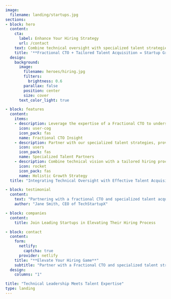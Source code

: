 ```yaml
---
image:
  filename: landing/startups.jpg
sections:
- block: hero
  content:
    cta:
      label: Enhance Your Hiring Strategy
      url: /contact
    text: Combine technical oversight with specialized talent strategies to find the right people for your startup.
    title: '**Fractional CTO + Tailored Talent Acquisition = Startup Growth**'
  design:
    background:
      image:
        filename: heroes/hiring.jpg
        filters:
          brightness: 0.6
        parallax: false
        position: center
        size: cover
      text_color_light: true

- block: features
  content:
    items:
    - description: Leverage the expertise of a Fractional CTO to understand your technical hiring needs.
      icon: user-cog
      icon_pack: fas
      name: Fractional CTO Insight
    - description: Partner with our specialized talent strategies, proven to save costs and improve retention.
      icon: users
      icon_pack: fas
      name: Specialized Talent Partners
    - description: Combine technical vision with a tailored hiring process for optimal growth.
      icon: rocket
      icon_pack: fas
      name: Holistic Growth Strategy
  title: "Integrating Technical Oversight with Effective Talent Acquisition"

- block: testimonial
  content:
    text: "Partnering with a fractional CTO and specialized talent acquisition transformed our hiring strategy, ensuring we onboarded the right talent aligned with our technical vision."
    author: "Jane Smith, CEO of TechStartupX"

- block: companies
  content:
    title: Join Leading Startups in Elevating Their Hiring Process

- block: contact
  content:
    form:
      netlify:
        captcha: true
      provider: netlify
    title: "**Elevate Your Hiring Game**"
    subtitle: "Partner with a Fractional CTO and specialized talent strategies for unmatched growth."
  design:
    columns: "1"

title: "Technical Leadership Meets Talent Expertise"
type: landing
---
```

